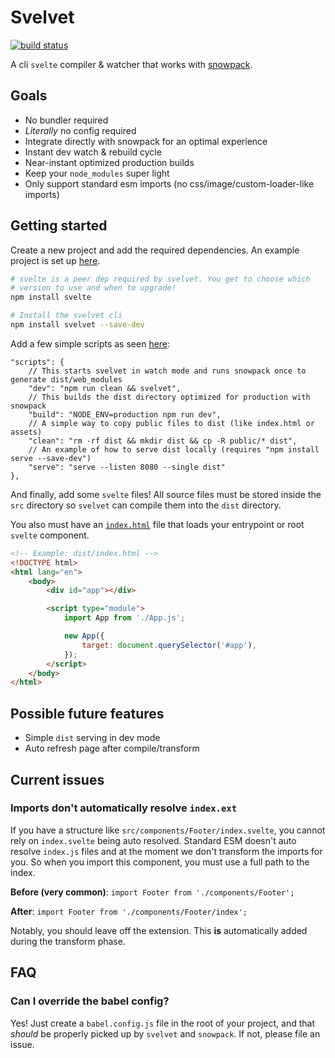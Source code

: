 # Svelvet


[![build status](https://github.com/jakedeichert/svelvet/workflows/CI/badge.svg?branch=master)][github_ci]


A cli `svelte` compiler & watcher that works with [snowpack][snowpack].




## Goals

* No bundler required
* _Literally_ no config required
* Integrate directly with snowpack for an optimal experience
* Instant dev watch & rebuild cycle
* Near-instant optimized production builds
* Keep your `node_modules` super light
* Only support standard esm imports (no css/image/custom-loader-like imports)




## Getting started

Create a new project and add the required dependencies. An example project is set up [here][basic_example].

~~~sh
# svelte is a peer dep required by svelvet. You get to choose which
# version to use and when to upgrade!
npm install svelte

# Install the svelvet cli
npm install svelvet --save-dev
~~~

Add a few simple scripts as seen [here][basic_example_package]:

~~~jsonc
"scripts": {
    // This starts svelvet in watch mode and runs snowpack once to generate dist/web_modules
    "dev": "npm run clean && svelvet",
    // This builds the dist directory optimized for production with snowpack
    "build": "NODE_ENV=production npm run dev",
    // A simple way to copy public files to dist (like index.html or assets)
    "clean": "rm -rf dist && mkdir dist && cp -R public/* dist",
    // An example of how to serve dist locally (requires "npm install serve --save-dev")
    "serve": "serve --listen 8080 --single dist"
},
~~~

And finally, add some `svelte` files! All source files must be stored inside the `src` directory so `svelvet` can compile them into the `dist` directory.

You also must have an [`index.html`][basic_example_html] file that loads your entrypoint or root `svelte` component.

~~~html
<!-- Example: dist/index.html -->
<!DOCTYPE html>
<html lang="en">
    <body>
        <div id="app"></div>

        <script type="module">
            import App from './App.js';

            new App({
                target: document.querySelector('#app'),
            });
        </script>
    </body>
</html>
~~~




## Possible future features

* Simple `dist` serving in dev mode
* Auto refresh page after compile/transform




## Current issues

### Imports don't automatically resolve `index.ext`

If you have a structure like `src/components/Footer/index.svelte`, you cannot rely on `index.svelte` being auto resolved. Standard ESM doesn't auto resolve `index.js` files and at the moment we don't transform the imports for you. So when you import this component, you must use a full path to the index.

**Before (very common)**: `import Footer from './components/Footer';`

**After**: `import Footer from './components/Footer/index';`

Notably, you should leave off the extension. This **is** automatically added during the transform phase.




## FAQ

### Can I override the babel config?

Yes! Just create a `babel.config.js` file in the root of your project, and that _should_ be properly picked up by `svelvet` and `snowpack`. If not, please file an issue.










[github_ci]: https://github.com/jakedeichert/svelvet/actions?query=workflow%3ACI
[snowpack]: https://github.com/pikapkg/snowpack
[basic_example]: https://github.com/jakedeichert/svelvet/tree/master/examples/basic
[basic_example_package]: https://github.com/jakedeichert/svelvet/blob/master/examples/basic/package.json
[basic_example_html]: https://github.com/jakedeichert/svelvet/blob/master/examples/basic/public/index.html
